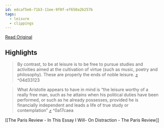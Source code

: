 ```yaml
---
id: edcaf5e6-71b3-11ee-9f0f-ef650a2b257b
tags:
  - leisure
  - clippings
---
```


[Read Original](https://archive.blogs.harvard.edu/nobleleisure/aristotle-on-work-vs-leisure)

## Highlights

> By contrast, to be at leisure is to be free to pursue studies and activities aimed at the cultivation of virtue (such as music, poetry and philosophy). These are properly the ends of noble leisure. [⤴️](https://omnivore.app/me/the-noble-leisure-project-aristotle-on-work-vs-leisure-18b5d06d108#04d33123-999d-4398-a02f-275fc2f1b7ca)  ^04d33123

> What Aristotle appears to have in mind is “the leisure worthy of a really free man, such as he attains when his political duties have been performed, or such as he already possesses, provided he is financially independent and leads a life of true study or contemplation” [⤴️](https://omnivore.app/me/the-noble-leisure-project-aristotle-on-work-vs-leisure-18b5d06d108#0a17caea-fb91-4160-8115-d94e48170286)  ^0a17caea

[[The Paris Review - In This Essay I Will- On Distraction - The Paris Review]]
